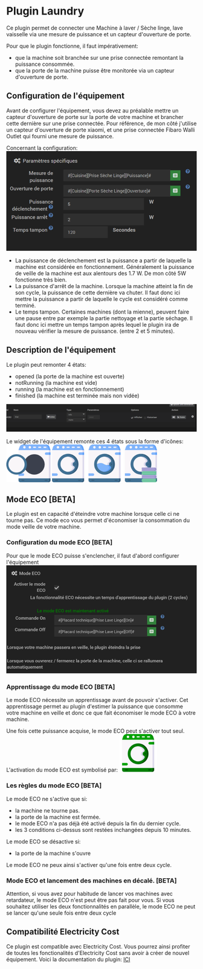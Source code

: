 # Plugin Laundry

Ce plugin permet de connecter une Machine à laver / Sèche linge, lave vaisselle via une mesure de puissance et un capteur d'ouverture de porte.

Pour que le plugin fonctionne, il faut impérativement:
- que la machine soit branchée sur une prise connectée remontant la puissance consommée.
- que la porte de la machine puisse être monitorée via un capteur d'ouverture de porte.

## Configuration de l'équipement

Avant de configurer l'équipement, vous devez au préalable mettre un capteur d'ouverture de porte sur la porte de votre machine et brancher cette dernière sur une prise connectée.
Pour référence, de mon côté j'utilise un capteur d'ouverture de porte xiaomi, et une prise connectée Fibaro Walli Outlet qui fourni une mesure de puissance.

Concernant la configuration:
<img src="IMGS/configuration.PNG" alt="hi" class="inline"/>

- La puissance de déclenchement est la puissance a partir de laquelle la machine est considérée en fonctionnement. Généralement la puissance de veille de la machine est aux alentours des 1.7 W. De mon côté 5W fonctionne très bien.
- La puissance d'arrêt de la machine. Lorsque la machine atteint la fin de son cycle, la puissance de cette dernière va chuter. Il faut donc ici mettre la puissance a partir de laquelle le cycle est considéré comme terminé.
- Le temps tampon. Certaines machines (dont la mienne), peuvent faire une pause entre par exemple la partie nettoyage et la partie séchage. Il faut donc ici mettre un temps tampon après lequel le plugin ira de nouveau vérifier la mesure de puissance. (entre 2 et 5 minutes).

## Description de l'équipement
Le plugin peut remonter 4 états:
- opened (la porte de la machine est ouverte)
- notRunning (la machine est vide)
- running (la machine est en fonctionnement)
- finished (la machine est terminée mais non vidée)

<img src="IMGS/cmds.PNG" alt="hi" class="inline"/>

Le widget de l'équipement remonte ces 4 états sous la forme d'icônes:
<img src="IMGS/laundry_opened.png" alt="hi" class="inline" height="100px" width="auto"/>
<img src="IMGS/laundry_closed.png" alt="hi" class="inline" height="100px" width="auto"/>
<img src="IMGS/laundry_running.png" alt="hi" class="inline" height="100px" width="auto"/>
<img src="IMGS/laundry_finished.png" alt="hi" class="inline" height="100px" width="auto"/>

## Mode ECO [BETA]

Le plugin est en capacité d'éteindre votre machine lorsque celle ci ne tourne pas.
Ce mode eco vous permet d'économiser la consommation du mode veille de votre machine.

### Configuration du mode ECO [BETA]

Pour que le mode ECO puisse s'enclencher, il faut d'abord configurer l'équipement
<img src="IMGS/eco_config.png" alt="hi" class="inline"/>

### Apprentissage du mode ECO [BETA]

Le mode ECO nécessite un apprentissage avant de pouvoir s'activer. Cet apprentissage permet au plugin d'estimer la puissance que consomme votre machine en veille et donc ce que fait économiser le mode ECO à votre machine.

Une fois cette puissance acquise, le mode ECO peut s'activer tout seul.
L'activation du mode ECO est symbolisé par:
<img src="IMGS/laundry_eco.png" alt="hi" class="inline" height="100px" width="auto"/>


### Les règles du mode ECO [BETA]

Le mode ECO ne s'active que si:
- la machine ne tourne pas.
- la porte de la machine est fermée.
- le mode ECO n'a pas déjà été activé depuis la fin du dernier cycle.
- les 3 conditions ci-dessus sont restées inchangées depuis 10 minutes.

Le mode ECO se désactive si:
- la porte de la machine s'ouvre

Le mode ECO ne peux ainsi s'activer qu'une fois entre deux cycle.

### Mode ECO et lancement des machines en décalé. [BETA]

Attention, si vous avez pour habitude de lancer vos machines avec retardateur, le mode ECO n'est peut être pas fait pour vous.
Si vous souhaitez utiliser les deux fonctionnalités en parallèle, le mode ECO ne peut se lancer qu'une seule fois entre deux cycle

## Compatibilité Electricity Cost

Ce plugin est compatible avec Electricity Cost.
Vous pourrez ainsi profiter de toutes les fonctionalités d'Electricity Cost sans avoir à créer de nouvel équipement.
Voici la documentation du plugin: 
<a href="https://hbedek.github.io/Jeedom_docs/docs/ElectricityCost/fr_FR/">ICI</a>
